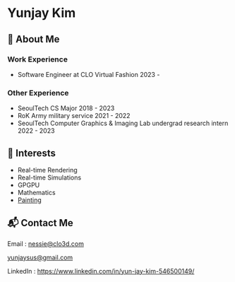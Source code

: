 # Yunjay Kim

## :elephant: About Me
### Work Experience
- Software Engineer at CLO Virtual Fashion 2023 -
### Other Experience
- SeoulTech CS Major 2018 - 2023  
- RoK Army military service 2021 - 2022  
- SeoulTech Computer Graphics & Imaging Lab undergrad research intern 2022 - 2023

## :seedling: Interests
- Real-time Rendering
- Real-time Simulations
- GPGPU  
- Mathematics  
- [Painting](markdowns/paintingsByYJ.md)   

## :mailbox_with_mail: Contact Me
Email : 
nessie@clo3d.com

yunjaysus@gmail.com

LinkedIn : https://www.linkedin.com/in/yun-jay-kim-546500149/

<!--
-->

